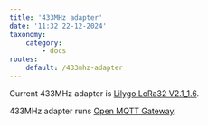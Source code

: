 ```yaml
---
title: '433MHz adapter'
date: '11:32 22-12-2024'
taxonomy:
    category:
        - docs
routes:
    default: /433mhz-adapter
---
```


Current 433MHz adapter is [Lilygo LoRa32 V2.1_1.6](https://lilygo.cc/products/lora3).

433MHz adapter runs [Open MQTT Gateway](/open-mqtt-gateway).